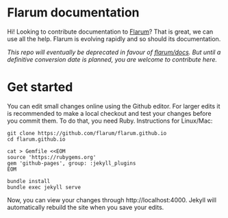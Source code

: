 # Flarum documentation

Hi! Looking to contribute documentation to [Flarum](http://flarum.org)? That is great, we can use all the help. Flarum is evolving rapidly and so should its documentation.

_This repo will eventually be deprecated in favour of [flarum/docs](https://github.com/flarum/docs). But until a definitive conversion date is planned, you are welcome to contribute here._

# Get started 

You can edit small changes online using the Github editor. For larger edits it is recommended to make a local checkout and test your changes before you commit them. To do that, you need Ruby. Instructions for Linux/Mac:

```
git clone https://github.com/flarum/flarum.github.io
cd flarum.github.io

cat > Gemfile <<EOM
source 'https://rubygems.org'
gem 'github-pages', group: :jekyll_plugins
EOM

bundle install
bundle exec jekyll serve
```

Now, you can view your changes through http://localhost:4000. Jekyll will automatically rebuild the site when you save your edits.
